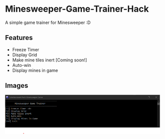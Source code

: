 # Minesweeper-Game-Trainer-Hack
A simple game trainer for Minesweeper :D

## Features
* Freeze Timer
* Display Grid
* Make mine tiles inert [Coming soon!]
* Auto-win
* Display mines in game

## Images
![Console UI](ui.png)
